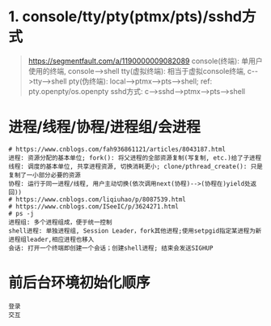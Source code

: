 # 1. console/tty/pty(ptmx/pts)/sshd方式
> https://segmentfault.com/a/1190000009082089
console(终端): 单用户使用的终端, console-->shell
tty(虚拟终端): 相当于虚拟console终端, c-->tty-->shell
pty(伪终端): local-->ptmx-->pts-->shell; ref: pty.openpty/os.openpty
sshd方式: c-->sshd-->ptmx-->pts-->shell

# 进程/线程/协程/进程组/会进程
```
# https://www.cnblogs.com/fah936861121/articles/8043187.html
进程: 资源分配的基本单位; fork(): 将父进程的全部资源复制(写复制, etc.)给了子进程
线程: 调度的基本单位, 共享进程资源, 切换消耗更小; clone/pthread_create(): 只是复制了一小部分必要的资源
协程: 运行于同一进程/线程, 用户主动切换(依次调用next(协程)-->(协程在)yield处返回))
# https://www.cnblogs.com/liqiuhao/p/8087539.html
# https://www.cnblogs.com/ISeeIC/p/3624271.html
# ps -j
进程组: 多个进程组成，便于统一控制
shell进程: 单独进程组, Session Leader，fork其他进程;使用setpgid指定某进程为新进程组leader,相应进程也移入
会话: 打开一个终端即创建一个会话；创建shell进程; 结束会发送SIGHUP
```

# 前后台环境初始化顺序
```
登录
交互
```
